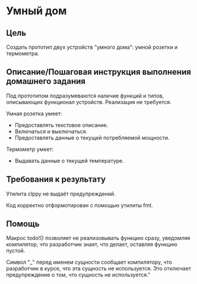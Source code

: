 # Умный дом

## Цель

Создать прототип двух устройств "умного дома": умной розетки и термометра.

## Описание/Пошаговая инструкция выполнения домашнего задания

Под прототипом подразумеваются наличие функций и типов, описывающих функционал устройств. Реализация не требуется.

Умная розетка умеет:

- Предоставлять текстовое описание.
- Включаться и выключаться.
- Предоставлять данные о текущей потребляемой мощности.

Термометр умеет:
- Выдавать данные о текущей температуре.

## Требования к результату

Утилита clppy не выдаёт предупреждений.

Код корректно отформотирован с помощью утилиты fmt.

## Помощь

Макрос todo!() позволяет не реализовывать функцию сразу, уведомляя компилятор, что разработчик знает, что делает, оставляя функцию пустой.

Символ "_" перед именем сущности сообщает компилятору, что разработчик в курсе, что эта сущность не используется. Это отключает предупреждение о том, что сущность не используется."
